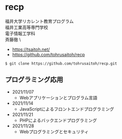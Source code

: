 # recp

福井大学リカレント教育プログラム \
福井工業高等専門学校 \
電子情報工学科 \
斉藤徹 \
- https://tsaitoh.net/
- https://github.com/tohrusaitoh/recp

~~~
$ git clone https://github.com/tohrusaitoh/recp.git
~~~

## プログラミング応用
- 2021/11/07
	- Webアプリケーションとプログラム言語
- 2021/11/14
	- JavaScriptによるフロントエンドプログラミング
- 2021/11/21
	- PHPによるバックエンドプログラミング
- 2021/11/28
	- Webプログラミングとセキュリティ
